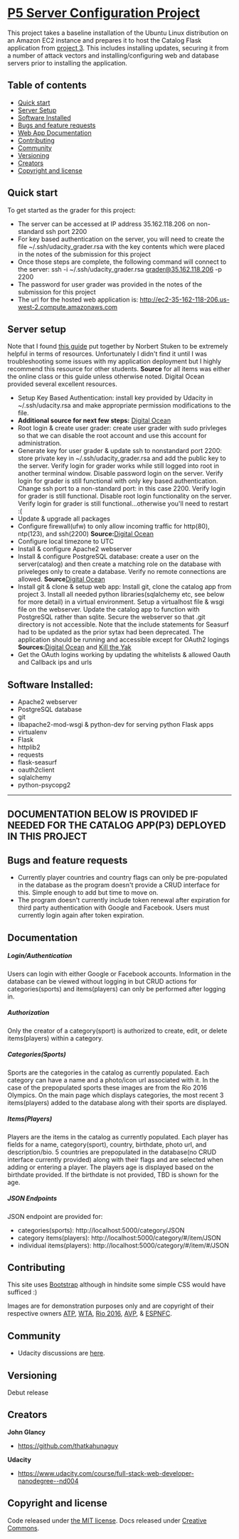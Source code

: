 # [P5 Server Configuration Project](https://classroom.udacity.com/nanodegrees/nd004/parts/00413454014/project)

This project takes a baseline installation of the Ubuntu Linux distribution on an Amazon EC2 instance and prepares it to host the Catalog Flask application from [project 3](https://github.com/thatkahunaguy/Sports-catalog). This includes installing updates, securing it from a number of attack vectors and installing/configuring web and database servers prior to installing the application.




## Table of contents

* [Quick start](#quick-start)
* [Server Setup](#server-setup)
* [Software Installed](#software-installed)
* [Bugs and feature requests](#bugs-and-feature-requests)
* [Web App Documentation](#documentation)
* [Contributing](#contributing)
* [Community](#community)
* [Versioning](#versioning)
* [Creators](#creators)
* [Copyright and license](#copyright-and-license)


## Quick start

To get started as the grader for this project:

* The server can be accessed at IP address 35.162.118.206 on non-standard ssh port 2200
* For key based authentication on the server, you will need to create the file ~/.ssh/udacity_grader.rsa with the key contents which were placed in the notes of the submission for this project
* Once those steps are complete, the following command will connect to the server: ssh -i ~/.ssh/udacity_grader.rsa grader@35.162.118.206 -p 2200
* The password for user grader was provided in the notes of the submission for this project
* The url for the hosted web application is: http://ec2-35-162-118-206.us-west-2.compute.amazonaws.com 

## Server setup
Note that I found [this guide](https://github.com/stueken/FSND-P5_Linux-Server-Configuration) put together by Norbert Stuken to be extremely helpful in terms of resources.  Unfortunately I didn't find it until I was troubleshooting some issues with my application deployment but I highly recommend this resource for other students.  **Source** for all items was either the online class or this guide unless otherwise noted.  Digital Ocean provided several excellent resources.

* Setup Key Based Authentication: install key provided by Udacity in ~/.ssh/udacity.rsa and make appropriate permission modifications to the file.
* **Additional source for next few steps:** [Digital Ocean](https://www.digitalocean.com/community/tutorials/initial-server-setup-with-ubuntu-12-04)
* Root login & create user grader: create user grader with sudo privleges so that we can disable the root account and use this account for administration. 
* Generate key for user grader & update ssh to nonstandard port 2200: store private key in ~/.ssh/udacity_grader.rsa and add the public key to the server.  Verify login for grader works while still logged into root in another terminal window.  Disable password login on the server.  Verify login for grader is still functional with only key based authentication.  Change ssh port to a non-standard port: in this case 2200.  Verify login for grader is still functional.  Disable root login functionality on the server.  Verify login for grader is still functional...otherwise you'll need to restart :(
* Update & upgrade all packages
* Configure firewall(ufw) to only allow incoming traffic for http(80), ntp(123), and ssh(2200)  **Source:**[Digital Ocean](https://www.digitalocean.com/community/tutorials/how-to-setup-a-firewall-with-ufw-on-an-ubuntu-and-debian-cloud-server)
* Configure local timezone to UTC
* Install & configure Apache2 webserver
* Install & configure PostgreSQL database: create a user on the server(catalog) and then create a matching role on the database with priveleges only to create a database.  Verify no remote connections are allowed. **Source**[Digital Ocean](https://www.digitalocean.com/community/tutorials/how-to-secure-postgresql-on-an-ubuntu-vps)
* Install git & clone & setup web app: Install git, clone the catalog app from project 3.  Install all needed python libraries(sqlalchemy etc, see below for more detail) in a virtual environment. Setup a virtualhost file & wsgi file on the webserver. Update the catalog app to function with PostgreSQL rather than sqlite.  Secure the webserver so that .git directory is not accessible.  Note that the include statements for Seasurf had to be updated as the prior sytax had been deprecated.  The application should be running and accessible except for OAuth2 logings **Sources:**[Digital Ocean](https://www.digitalocean.com/community/tutorials/how-to-deploy-a-flask-application-on-an-ubuntu-vps) and [Kill the Yak](http://killtheyak.com/use-postgresql-with-django-flask/)
* Get the OAuth logins working by updating the whitelists & allowed Oauth and Callback ips and urls 

## Software Installed:
* Apache2 webserver
* PostgreSQL database
* git
* libapache2-mod-wsgi & python-dev for serving python Flask apps
* virtualenv
* Flask
* httplib2
* requests
* flask-seasurf
* oauth2client
* sqlalchemy
* python-psycopg2

***
## DOCUMENTATION BELOW IS PROVIDED IF NEEDED FOR THE CATALOG APP(P3) DEPLOYED IN THIS PROJECT
## Bugs and feature requests
* Currently player countries and country flags can only be pre-populated in the database as the program doesn't provide a CRUD interface for this.  Simple enough to add but time to move on.
* The program doesn't currently include token renewal after expiration for third party authentication with Google and Facebook.  Users must currently login again after token expiration.

## Documentation

##### Login/Authentication

Users can login with either Google or Facebook accounts.  Information in the database can be viewed without logging in but CRUD actions for categories(sports) and items(players) can only be performed after logging in.

##### Authorization
Only the creator of a category(sport) is authorized to create, edit, or delete items(players) within a category.

##### Categories(Sports)
Sports are the categories in the catalog as currently populated.  Each category can have a name and a photo/icon url associated with it.  In the case of the prepopulated sports these images are from the Rio 2016 Olympics.  On the main page which displays categories, the most recent 3 items(players) added to the database along with their sports are displayed.

##### Items(Players)
Players are the items in the catalog as currently populated.  Each player has fields for a name, category(sport), country, birthdate, photo url, and description/bio.  5 countries are prepopulated in the database(no CRUD interface currently provided) along with their flags and are selected when adding or entering a player.  The players age is displayed based on the birthdate provided.  If the birthdate is not provided, TBD is shown for the age.

##### JSON Endpoints
JSON endpoint are provided for:
* categories(sports): http://localhost:5000/category/JSON
* category items(players): http://localhost:5000/category/#/item/JSON
* individual items(players): http://localhost:5000/category/#/item/#/JSON

## Contributing

This site uses [Bootstrap](http://getbootstrap.com) although in hindsite some simple CSS would have sufficed :)

Images are for demonstration purposes only and are copyright of their respective owners [ATP](http://www.atpworldtour.com), [WTA](http://www.wtatennis.com), [Rio 2016](http://www.rio2016.com), [AVP](http://www.avp.com), & [ESPNFC](http://www.espnfc.com). 

## Community

* Udacity discussions are [here](https://discussions.udacity.com/c/nd004-p3-item-catalog).


## Versioning

Debut release

## Creators

**John Glancy**

* <https://github.com/thatkahunaguy>

**Udacity**
* <https://www.udacity.com/course/full-stack-web-developer-nanodegree--nd004>

## Copyright and license

Code released under [the MIT license](https://opensource.org/licenses/MIT). Docs released under [Creative Commons](http://creativecommons.org/licenses/by/4.0/).
